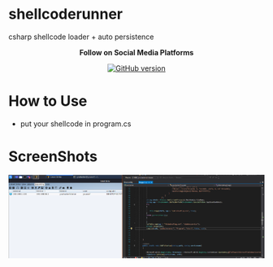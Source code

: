 # shellcoderunner
csharp shellcode loader + auto persistence



<p align="center">
  <b> Follow on Social Media Platforms </b>
</p>


<p align="center">
<p align="center">
<a href="https://www.facebook.com/achihemek.achihemek/"><img title="GitHub version" src="https://img.shields.io/badge/-Facebook-blue" ></a> 
</p>

# How to Use

* put your shellcode  in program.cs


# ScreenShots

![](/Screenshots/Cobalt.PNG)
